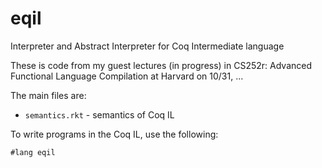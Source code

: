 eqil
====

Interpreter and Abstract Interpreter for Coq Intermediate language

These is code from my guest lectures (in progress) in CS252r: Advanced
Functional Language Compilation at Harvard on 10/31, ...

The main files are:

* `semantics.rkt` - semantics of Coq IL

To write programs in the Coq IL, use the following:

```
#lang eqil
```

